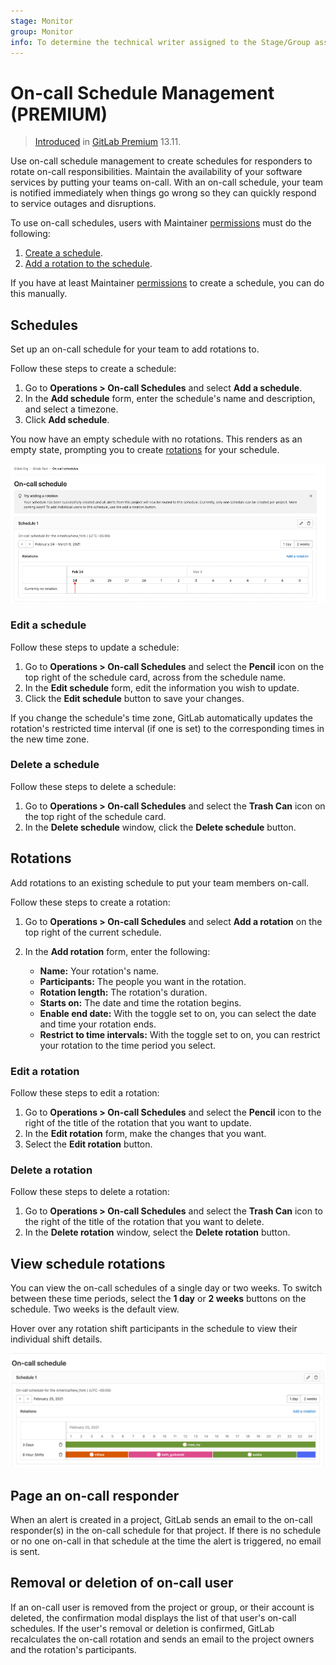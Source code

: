 ```yaml
---
stage: Monitor
group: Monitor
info: To determine the technical writer assigned to the Stage/Group associated with this page, see https://about.gitlab.com/handbook/engineering/ux/technical-writing/#assignments
---
```


# On-call Schedule Management **(PREMIUM)**

> [Introduced](https://gitlab.com/groups/gitlab-org/-/epics/4544) in [GitLab Premium](https://about.gitlab.com/pricing/) 13.11.

Use on-call schedule management to create schedules for responders to rotate on-call
responsibilities. Maintain the availability of your software services by putting your teams on-call.
With an on-call schedule, your team is notified immediately when things go wrong so they can quickly
respond to service outages and disruptions.

To use on-call schedules, users with Maintainer [permissions](../../user/permissions.md)
must do the following:

1. [Create a schedule](#schedules).
1. [Add a rotation to the schedule](#rotations).

If you have at least Maintainer [permissions](../../user/permissions.md)
to create a schedule, you can do this manually.

## Schedules

Set up an on-call schedule for your team to add rotations to.

Follow these steps to create a schedule:

1. Go to **Operations > On-call Schedules** and select **Add a schedule**.
1. In the **Add schedule** form, enter the schedule's name and description, and select a timezone.
1. Click **Add schedule**.

You now have an empty schedule with no rotations. This renders as an empty state, prompting you to
create [rotations](#rotations) for your schedule.

![Schedule Empty Grid](img/oncall_schedule_empty_grid_v13_10.png)

### Edit a schedule

Follow these steps to update a schedule:

1. Go to **Operations > On-call Schedules** and select the **Pencil** icon on the top right of the
   schedule card, across from the schedule name.
1. In the **Edit schedule** form, edit the information you wish to update.
1. Click the **Edit schedule** button to save your changes.

If you change the schedule's time zone, GitLab automatically updates the rotation's restricted time
interval (if one is set) to the corresponding times in the new time zone.

### Delete a schedule

Follow these steps to delete a schedule:

1. Go to **Operations > On-call Schedules** and select the **Trash Can** icon on the top right of the
   schedule card.
1. In the **Delete schedule** window, click the **Delete schedule** button.

## Rotations

Add rotations to an existing schedule to put your team members on-call.

Follow these steps to create a rotation:

1. Go to **Operations > On-call Schedules** and select **Add a rotation** on the top right of the
   current schedule.
1. In the **Add rotation** form, enter the following:

   - **Name:** Your rotation's name.
   - **Participants:** The people you want in the rotation.
   - **Rotation length:** The rotation's duration.
   - **Starts on:** The date and time the rotation begins.
   - **Enable end date:** With the toggle set to on, you can select the date and time your rotation
     ends.
   - **Restrict to time intervals:** With the toggle set to on, you can restrict your rotation to the
     time period you select.

### Edit a rotation

Follow these steps to edit a rotation:

1. Go to **Operations > On-call Schedules** and select the **Pencil** icon to the right of the title
   of the rotation that you want to update.
1. In the **Edit rotation** form, make the changes that you want.
1. Select the **Edit rotation** button.

### Delete a rotation

Follow these steps to delete a rotation:

1. Go to **Operations > On-call Schedules** and select the **Trash Can** icon to the right of the
   title of the rotation that you want to delete.
1. In the **Delete rotation** window, select the **Delete rotation** button.

## View schedule rotations

You can view the on-call schedules of a single day or two weeks. To switch between these time
periods, select the **1 day** or **2 weeks** buttons on the schedule. Two weeks is the default view.

Hover over any rotation shift participants in the schedule to view their individual shift details.

![1 Day Grid View](img/oncall_schedule_day_grid_v13_10.png)

## Page an on-call responder

When an alert is created in a project, GitLab sends an email to the on-call responder(s) in the
on-call schedule for that project. If there is no schedule or no one on-call in that schedule at the
time the alert is triggered, no email is sent.

## Removal or deletion of on-call user

If an on-call user is removed from the project or group, or their account is deleted, the
confirmation modal displays the list of that user's on-call schedules. If the user's removal or
deletion is confirmed, GitLab recalculates the on-call rotation and sends an email to the project
owners and the rotation's participants.
